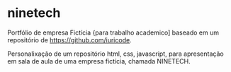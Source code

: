 # ninetech
Portfólio de empresa Fictícia {para trabalho academico]
baseado em um repositório de https://github.com/iuricode.


  Personalixação de um repositório html, css, javascript, para apresentação em sala de aula de uma
  empresa fictícia, chamada NINETECH.
